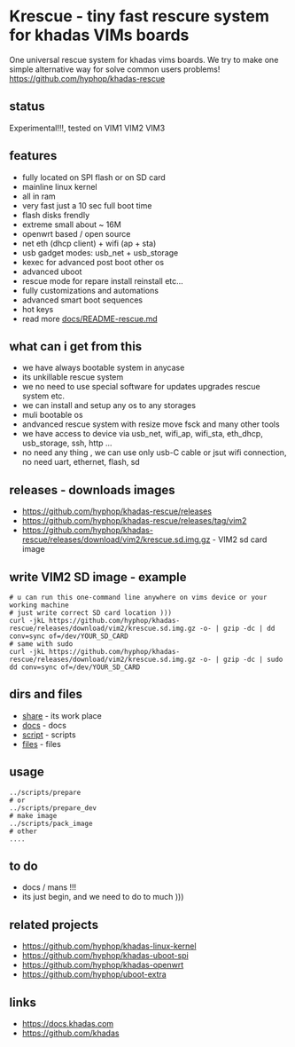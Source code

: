 # Krescue - tiny fast rescure system for khadas VIMs boards

One universal rescue system for khadas vims boards.
We try to make one simple alternative way for solve common users problems!
https://github.com/hyphop/khadas-rescue

## status

Experimental!!!, tested on VIM1 VIM2 VIM3

## features

+ fully located on SPI flash or on SD card
+ mainline linux kernel
+ all in ram
+ very fast just a 10 sec full boot time
+ flash disks frendly
+ extreme small about ~ 16M
+ openwrt based / open source
+ net eth (dhcp client) + wifi (ap + sta)
+ usb gadget modes: usb_net + usb_storage
+ kexec for advanced post boot other os
+ advanced uboot
+ rescue mode for repare install reinstall etc...
+ fully customizations and automations
+ advanced smart boot sequences
+ hot keys
+ read more [docs/README-rescue.md](docs/README-rescue.md)

## what can i get from this 

+ we have always bootable system in anycase
+ its unkillable rescue system 
+ we no need to use special software for updates upgrades rescue system etc.
+ we can install and setup any os to any storages
+ muli bootable os
+ andvanced rescue system with resize move fsck and many other tools 
+ we have access to device via usb_net, wifi_ap, wifi_sta, eth_dhcp, usb_storage, ssh, http ...
+ no need any thing , we can use only usb-C cable or jsut wifi connection, no need uart, ethernet, flash, sd

## releases - downloads images

+ https://github.com/hyphop/khadas-rescue/releases
+ https://github.com/hyphop/khadas-rescue/releases/tag/vim2
+ https://github.com/hyphop/khadas-rescue/releases/download/vim2/krescue.sd.img.gz - VIM2 sd card image

## write VIM2 SD image - example

    # u can run this one-command line anywhere on vims device or your working machine 
    # just write correct SD card location )))
    curl -jkL https://github.com/hyphop/khadas-rescue/releases/download/vim2/krescue.sd.img.gz -o- | gzip -dc | dd conv=sync of=/dev/YOUR_SD_CARD
    # same with sudo
    curl -jkL https://github.com/hyphop/khadas-rescue/releases/download/vim2/krescue.sd.img.gz -o- | gzip -dc | sudo dd conv=sync of=/dev/YOUR_SD_CARD

## dirs and files

+ [share](share) - its work place 
+ [docs](docs) - docs
+ [script](scripts) - scripts
+ [files](files) - files

## usage

    ../scripts/prepare
    # or
    ../scripts/prepare_dev
    # make image
    ../scripts/pack_image
    # other
    ....

## to do

+ docs / mans !!!
+ its just begin, and we need to do to much )))

## related projects

+ https://github.com/hyphop/khadas-linux-kernel
+ https://github.com/hyphop/khadas-uboot-spi
+ https://github.com/hyphop/khadas-openwrt
+ https://github.com/hyphop/uboot-extra

## links

+ https://docs.khadas.com
+ https://github.com/khadas
